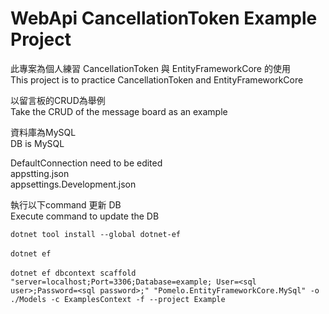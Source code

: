 # WebApi CancellationToken Example Project

此專案為個人練習 CancellationToken 與 EntityFrameworkCore 的使用<br>
This project is to practice CancellationToken and EntityFrameworkCore<br>

以留言板的CRUD為舉例<br>
Take the CRUD of the message board as an example<br>

資料庫為MySQL<br>
DB is MySQL<br>

DefaultConnection need to be edited<br>
appstting.json<br>
appsettings.Development.json<br>


執行以下command 更新 DB <br>
Execute command to update the DB<br>

```dotnet tool install --global dotnet-ef```<br>
<br>
```dotnet ef```<br>
<br>
```dotnet ef dbcontext scaffold "server=localhost;Port=3306;Database=example; User=<sql user>;Password=<sql password>;" "Pomelo.EntityFrameworkCore.MySql" -o ./Models -c ExamplesContext -f --project Example```
